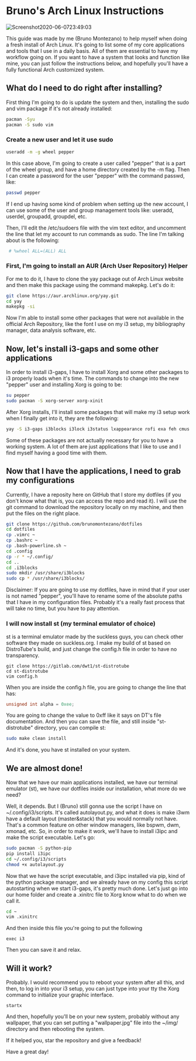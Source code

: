 # Bruno's Arch Linux Instructions


![Screenshot2020-06-0723:49:03](https://user-images.githubusercontent.com/65104127/83988413-a9c5e880-a932-11ea-8aa0-16465fd28b61.png)

This guide was made by me (Bruno Montezano) to help myself when doing a fresh install of Arch Linux. It's going to list some of my core applications and tools that I use in a daily basis. All of them are essential to have my workflow going on. If you want to have a system that looks and function like mine, you can just follow the instructions below, and hopefully you'll have a fully functional Arch customized system.

## What do I need to do right after installing?

First thing I'm going to do is update the system and then, installing the sudo and vim package if it's not already installed:

```sh
pacman -Syu
pacman -S sudo vim
```

### Create a new user and let it use sudo

```sh
useradd -m -g wheel pepper
```

In this case above, I'm going to create a user called "pepper" that is a part of the wheel group, and have a home directory created by the -m flag. Then I can create a password for the user "pepper" with the command passwd, like:

```sh
passwd pepper
```

If I end up having some kind of problem when setting up the new account, I can use some of the user and group management tools like: useradd, userdel, groupadd, groupdel, etc.

Then, I'll edit the /etc/sudoers file with the vim text editor, and uncomment the line that let my account to run commands as sudo. The line I'm talking about is the following:

```sh
 # %wheel ALL=(ALL) ALL
```

### First, I'm going to install an AUR (Arch User Repository) Helper 

For me to do it, I have to clone the yay package out of Arch Linux website and then make this package using the command makepkg. Let's do it:

```sh
git clone https://aur.archlinux.org/yay.git
cd yay
makepkg -si
```

Now I'm able to install some other packages that were not available in the official Arch Repository, like the font I use on my i3 setup, my bibliography manager, data analysis software, etc. 

## Now, let's install i3-gaps and some other applications

In order to install i3-gaps, I have to install Xorg and some other packages to i3 properly loads when it's time. The commands to change into the new "pepper" user and installing Xorg is going to be:

```sh
su pepper
sudo pacman -S xorg-server xorg-xinit
```

After Xorg installs, I'll install some packages that will make my i3 setup work when I finally get into it, they are the following:

```sh
yay -S i3-gaps i3blocks i3lock i3status lxappearance rofi exa feh cmus pavucontrol alsa-utils arandr git elinks newsboat qutebrowser picom pulseaudio pulseaudio-alsa scrot redshift mpv sxiv youtube-dl zip unzip unrar zathura zathura-pdf-mupdf vifm udisks2 usbutils transmission-gtk ttf-liberation ttf-hack ttf-dejavu neovim man-db man-pages htop galculator exfat-utils dmenu dialog imagemagick nmap wget nerd-fonts-mononoki ttf-font-awesome ttf-joypixels ttf-ms-fonts ttf-bitstream-vera deadbeef arch-wiki-docs arch-wiki-lite shell-color-scripts nano
```

Some of these packages are not actually necessary for you to have a working system. A lot of them are just applications that I like to use and I find myself having a good time with them.

## Now that I have the applications, I need to grab my configurations

Currently, I have a reposity here on GitHub that I store my dotfiles (if you don't know what that is, you can access the repo and read it). I will use the git command to download the repository locally on my machine, and then put the files on the right place.

```sh
git clone https://github.com/brunomontezano/dotfiles
cd dotfiles
cp .vimrc ~
cp .bashrc ~
cp .bash-powerline.sh ~
cd .config
cp -r * ~/.config/
cd ..
cd .i3blocks
sudo mkdir /usr/share/i3blocks
sudo cp * /usr/share/i3blocks/
```

Disclaimer: If you are going to use my dotfiles, have in mind that if your user is not named "pepper", you'll have to rename some of the absolute paths that I have in my configuration files. Probably it's a really fast process that will take no time, but you have to pay attention.

### I will now install st (my terminal emulator of choice)

st is a terminal emulator made by the suckless guys, you can check other software they made on suckless.org. I make my build of st based on DistroTube's build, and just change the config.h file in order to have no transparency.

```
git clone https://gitlab.com/dwt1/st-distrotube
cd st-distrotube
vim config.h
```
 When you are inside the config.h file, you are going to change the line that has:
 
 ```c
 unsigned int alpha = 0xee;
 ```
 
 You are going to change the value to 0xff like it says on DT's file documentation. And then you can save the file, and still inside "st-distrotube" directory, you can compile st:
 
```sh
sudo make clean install
```

And it's done, you have st installed on your system.

## We are almost done!

Now that we have our main applications installed, we have our terminal emulator (st), we have our dotfiles inside our installation, what more do we need?

Well, it depends. But I (Bruno) still gonna use the script I have on ~/.config/i3/scripts. It's called autolayout.py, and what it does is make i3wm have a default layout (master&stack) that you would normally not have. That's a common feature on other window managers, like bspwm, dwm, xmonad, etc. So, in order to make it work, we'll have to install i3ipc and make the script executable. Let's go:

```sh
sudo pacman -S python-pip
pip install i3ipc
cd ~/.config/i3/scripts
chmod +x autolayout.py
```

Now that we have the script executable, and i3ipc installed via pip, kind of the python package manager, and we already have on my config this script autostarting when we start i3-gaps, it's pretty much done. Let's just go into our home folder and create a .xinitrc file to Xorg know what to do when we call it.

```sh
cd ~
vim .xinitrc
```

And then inside this file you're going to put the following

```
exec i3
```

Then you can save it and relax.

## Will it work?

Probably. I would recommend you to reboot your system after all this, and then, to log in into your i3 setup, you can just type into your tty the Xorg command to initialize your graphic interface.

```
startx
```

And then, hopefully you'll be on your new system, probably without any wallpaper, that you can set putting a "wallpaper.jpg" file into the ~/img/ directory and then rebooting the system.

If it helped you, star the repository and give a feedback!

Have a great day!
